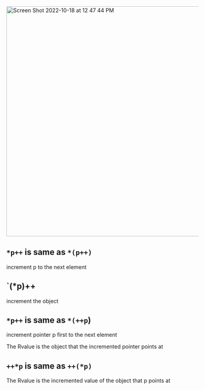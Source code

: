 <img width="602" alt="Screen Shot 2022-10-18 at 12 47 44 PM" src="https://user-images.githubusercontent.com/97696773/196529384-37e54d9d-12ad-4169-b850-9cfebfdf9e0d.png">

## `*p++` is same as `*(p++)`
increment p to the next element

## `(*p)++ 
increment the object

## `*p++` is same as `*(++p`)
increment pointer p first to the next element

The Rvalue is the object that the incremented pointer points at

## `++*p` is same as `++(*p)`
The Rvalue is the incremented value of the object that p points at



